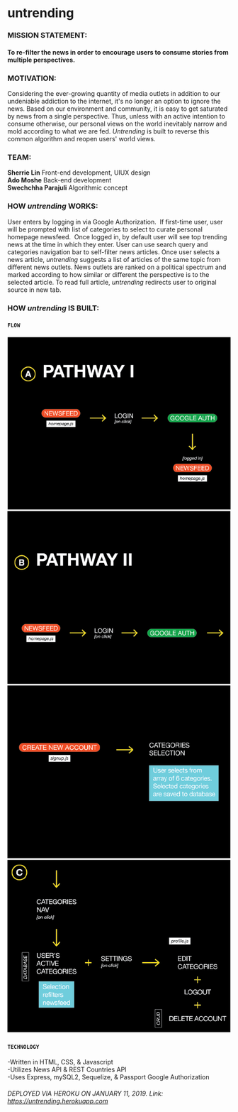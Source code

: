 
# untrending

### MISSION STATEMENT:

#### To re-filter the news in order to encourage users to consume stories from multiple perspectives.

### MOTIVATION: 

Considering the ever-growing quantity of media outlets in addition to our undeniable addiction to the internet, it's no longer an option to ignore the news. Based on our environment and community, it is easy to get saturated by news from a single perspective. Thus, unless with an active intention to consume otherwise, our personal views on the world inevitably narrow and mold according to what we are fed. *Untrending* is built to reverse this common algorithm and reopen users' world views.

### TEAM:

**Sherrie Lin** Front-end development, UIUX design<br/>
**Ado Moshe** Back-end development<br/>
**Swechchha Parajuli** Algorithmic concept<br/>

### HOW *untrending* WORKS:

User enters by logging in via Google Authorization. 
If first-time user, user will be prompted with list of categories to select to curate personal homepage newsfeed. 
Once logged in, by default user will see top trending news at the time in which they enter. User can use search query and categories navigation bar to self-filter news articles.
Once user selects a news article, *untrending* suggests a list of articles of the same topic from different news outlets. News outlets are ranked on a political spectrum and marked according to how similar or different the perspective is to the selected article.
To read full article, *untrending* redirects user to original source in new tab.

### HOW *untrending* IS BUILT: 

#### `FLOW`

![Flow 1](public/assets/rmflow1.png)
![Flow 2](public/assets/rmflow2.png)
![Flow 3](public/assets/rmflow3.png)
![Flow 4](public/assets/rmflow4.png)

#### `TECHNOLOGY`

-Written in HTML, CSS, & Javascript<br/>
-Utilizes News API & REST Countries API<br/>
-Uses Express, mySQL2, Sequelize, & Passport Google Authorization

###### DEPLOYED VIA HEROKU ON JANUARY 11, 2019. Link: https://untrending.herokuapp.com






